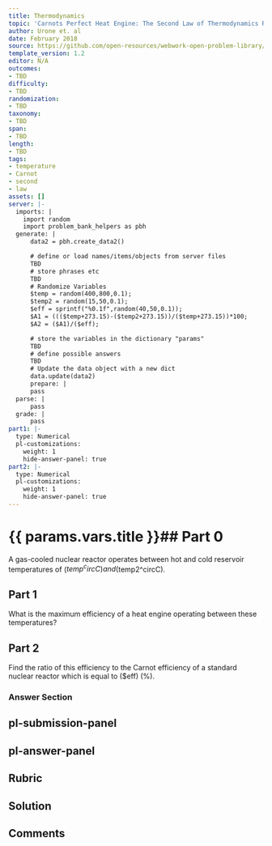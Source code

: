 ```yaml
---
title: Thermodynamics
topic: 'Carnots Perfect Heat Engine: The Second Law of Thermodynamics Restated'
author: Urone et. al
date: February 2018
source: https://github.com/open-resources/webwork-open-problem-library/tree/master/Contrib/BrockPhysics/College_Physics_Urone/15.Thermodynamics/Carnots_Perfect_Heat_Engine_The_Second_Law_of_Thermodynamics_Restated/NU_U17-15-04-002.pg
template_version: 1.2
editor: N/A
outcomes:
- TBD
difficulty:
- TBD
randomization:
- TBD
taxonomy:
- TBD
span:
- TBD
length:
- TBD
tags:
- temperature
- Carnot
- second
- law
assets: []
server: |-
  imports: |
    import random
    import problem_bank_helpers as pbh
  generate: |
      data2 = pbh.create_data2()

      # define or load names/items/objects from server files
      TBD
      # store phrases etc
      TBD
      # Randomize Variables
      $temp = random(400,800,0.1);
      $temp2 = random(15,50,0.1);
      $eff = sprintf("%0.1f",random(40,50,0.1));
      $A1 = ((($temp+273.15)-($temp2+273.15))/($temp+273.15))*100;
      $A2 = ($A1)/($eff);

      # store the variables in the dictionary "params"
      TBD
      # define possible answers
      TBD
      # Update the data object with a new dict
      data.update(data2)
      prepare: |
      pass
  parse: |
      pass
  grade: |
      pass
part1: |-
  type: Numerical
  pl-customizations:
    weight: 1
    hide-answer-panel: true
part2: |-
  type: Numerical
  pl-customizations:
    weight: 1
    hide-answer-panel: true
---
```


# {{ params.vars.title }}## Part 0 
A gas-cooled nuclear reactor operates between hot and cold reservoir temperatures of ($temp^circC) and  ($temp2^circC). 
## Part 1 
What is the maximum efficiency of a heat engine operating between these temperatures? 
## Part 2 
Find the ratio of this efficiency to the Carnot efficiency of a standard nuclear reactor which is equal to ($eff) (%). 


### Answer Section 


## pl-submission-panel 


## pl-answer-panel 


## Rubric 


## Solution 


## Comments 


